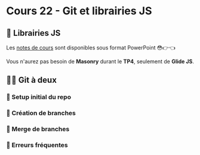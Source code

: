# Cours 22 - Git et librairies JS

## 🎨 Librairies JS

Les [notes de cours](../../static/files/4204W6_semaine12.pptx) sont disponibles sous format PowerPoint 😳👉👈

Vous n'aurez pas besoin de **Masonry** durant le **TP4**, seulement de **Glide JS**.

## 🔱🦑 Git à deux

### 🥚 Setup initial du repo

### 🌿 Création de branches

### 🌌 Merge de branches

### 🤕 Erreurs fréquentes